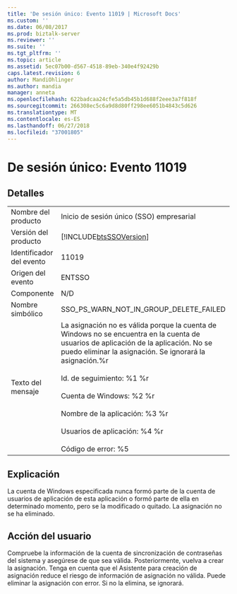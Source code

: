 ```yaml
---
title: 'De sesión único: Evento 11019 | Microsoft Docs'
ms.custom: ''
ms.date: 06/08/2017
ms.prod: biztalk-server
ms.reviewer: ''
ms.suite: ''
ms.tgt_pltfrm: ''
ms.topic: article
ms.assetid: 5ec07b00-d567-4518-89eb-340e4f92429b
caps.latest.revision: 6
author: MandiOhlinger
ms.author: mandia
manager: anneta
ms.openlocfilehash: 622badcaa24cfe5a5db45b1d688f2eee3a7f818f
ms.sourcegitcommit: 266308ec5c6a9d8d80ff298ee6051b4843c5d626
ms.translationtype: MT
ms.contentlocale: es-ES
ms.lasthandoff: 06/27/2018
ms.locfileid: "37001805"
---
```

# <a name="single-sign-on-event-11019"></a>De sesión único: Evento 11019
## <a name="details"></a>Detalles  
  
|                 |                                                                                                                                                                                                                                                                                                                                                  |
|-----------------|--------------------------------------------------------------------------------------------------------------------------------------------------------------------------------------------------------------------------------------------------------------------------------------------------------------------------------------------------|
|  Nombre del producto   |                                                                                                                                                            Inicio de sesión único (SSO) empresarial                                                                                                                                                             |
| Versión del producto |                                                                                                                                            [!INCLUDE[btsSSOVersion](../includes/btsssoversion-md.md)]                                                                                                                                            |
|    Identificador del evento     |                                                                                                                                                                      11019                                                                                                                                                                       |
|  Origen del evento   |                                                                                                                                                                      ENTSSO                                                                                                                                                                      |
|    Componente    |                                                                                                                                                                       N/D                                                                                                                                                                        |
|  Nombre simbólico  |                                                                                                                                                      SSO_PS_WARN_NOT_IN_GROUP_DELETE_FAILED                                                                                                                                                      |
|  Texto del mensaje   | La asignación no es válida porque la cuenta de Windows no se encuentra en la cuenta de usuarios de aplicación de la aplicación. No se puedo eliminar la asignación. Se ignorará la asignación.%r<br /><br /> Id. de seguimiento: %1 %r<br /><br /> Cuenta de Windows: %2 %r<br /><br /> Nombre de la aplicación: %3 %r<br /><br /> Usuarios de aplicación: %4 %r<br /><br /> Código de error: %5 |
  
## <a name="explanation"></a>Explicación  
 La cuenta de Windows especificada nunca formó parte de la cuenta de usuarios de aplicación de esta aplicación o formó parte de ella en determinado momento, pero se la modificado o quitado. La asignación no se ha eliminado.  
  
## <a name="user-action"></a>Acción del usuario  
 Compruebe la información de la cuenta de sincronización de contraseñas del sistema y asegúrese de que sea válida. Posteriormente, vuelva a crear la asignación. Tenga en cuenta que el Asistente para creación de asignación reduce el riesgo de información de asignación no válida. Puede eliminar la asignación con error. Si no la elimina, se ignorará.